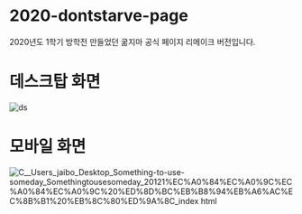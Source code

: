 # 2020-dontstarve-page
2020년도 1학기 방학전 만들었던 굶지마 공식 페이지 리메이크 버전입니다.



데스크탑 화면 
======
![ds](https://user-images.githubusercontent.com/55534787/98429238-d603b200-20e8-11eb-9064-fb44d2c4676c.jpg)

모바일 화면
======
![_C__Users_jaibo_Desktop_Something-to-use-someday_Somethingtousesomeday_20121%EC%A0%84%EC%A0%9C_%EC%A0%84%EC%A0%9C%20%ED%8D%BC%EB%B8%94%EB%A6%AC%EC%8B%B1%20%EB%8C%80%ED%9A%8C_index html](https://user-images.githubusercontent.com/55534787/102711268-9e00a900-42fb-11eb-9fef-532c1c736a6c.png)

